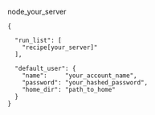 
node_your_server

    {
    
      "run_list": [
        "recipe[your_server]"
      ],
    
      "default_user": {
        "name":     "your_account_name",
        "password": "your_hashed_password",
        "home_dir": "path_to_home"
      }
    }
